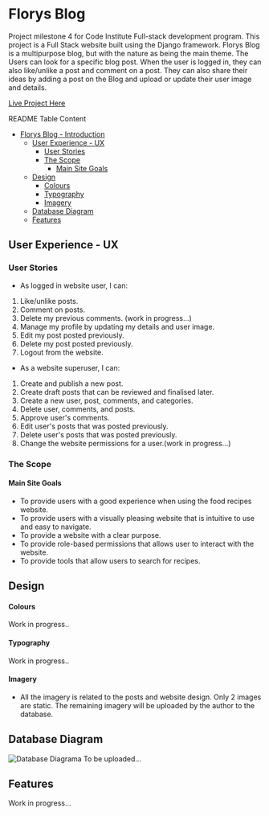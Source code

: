 # Florys Blog 

Project milestone 4 for Code Institute Full-stack development program.
This project is a Full Stack website built using the Django framework. Florys Blog is a multipurpose
blog, but with the nature as being the main theme.
The Users can look for a specific blog post. When the user is logged in, they can also 
like/unlike a post and comment on a post. They can also share their ideas by adding a post 
on the Blog and upload or update their user image and details.

[Live Project Here](https://florys-app.herokuapp.com/)



README Table Content

- [Florys Blog - Introduction](#florys-blog)
  - [User Experience - UX](#user-experience---ux)
    - [User Stories](#user-stories)
    - [The Scope](#the-scope)
      - [Main Site Goals](#main-site-goals)
  - [Design](#design)
      - [Colours](#colours)
      - [Typography](#typography)
      - [Imagery](#imagery)
  - [Database Diagram](#database-diagram)
  - [Features](#features)
    

## User Experience - UX

### User Stories

* As logged in website user, I can:

1. Like/unlike posts.
2. Comment on posts.
3. Delete my previous comments. (work in progress...)
4. Manage my profile by updating my details and user image.
5. Edit my post posted previously.
6. Delete my post posted previously.
7. Logout from the website.

* As a website superuser, I can:

1. Create and publish a new post.
2. Create draft posts that can be reviewed and finalised later.
3. Create a new user, post, comments, and categories.
4. Delete user, comments, and posts.
5. Approve user's comments.
6. Edit user's posts that was posted previously.
7. Delete user's posts that was posted previously.
8. Change the website permissions for a user.(work in progress...)


### The Scope

#### Main Site Goals

* To provide users with a good experience when using the food recipes website.
* To provide users with a visually pleasing website that is intuitive to use and easy to navigate.
* To provide a website with a clear purpose.
* To provide role-based permissions that allows user to interact with the website.
* To provide tools that allow users to search for recipes.

## Design

#### Colours

Work in progress..

#### Typography

Work in progress..

#### Imagery

* All the imagery is related to the posts and website design. Only 2 images are static.
The remaining imagery will be uploaded by the author to the database.


## Database Diagram

![Database Diagrama]() 
To be uploaded...

## Features

Work in progress...